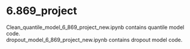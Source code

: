 # 6.869_project
Clean_quantile_model_6_869_project_new.ipynb contains quantile model code. \
dropout_model_6_869_project_new.ipynb contains dropout model code.
